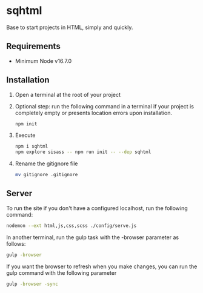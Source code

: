 # sqhtml

Base to start projects in HTML, simply and quickly.

## Requirements

- Minimum Node v16.7.0

## Installation

1. Open a terminal at the root of your project

2. Optional step: run the following command in a terminal if your project 
   is completely empty or presents location errors upon installation.
   
   ```bash
   npm init
   ```

3. Execute
   
   ```bash
   npm i sqhtml
   npm explore sisass -- npm run init -- --dep sqhtml
   ```

4. Rename the gitignore file
   
   ```bash
   mv gitignore .gitignore
   ```

## Server

To run the site if you don't have a configured localhost, run the following command:

```bash
nodemon --ext html,js,css,scss ./config/serve.js
```

In another terminal, run the gulp task with the -browser parameter as follows:

```bash
gulp -browser
```

If you want the browser to refresh when you make changes, you can run the gulp command with the following parameter

```bash
gulp -browser -sync
```
